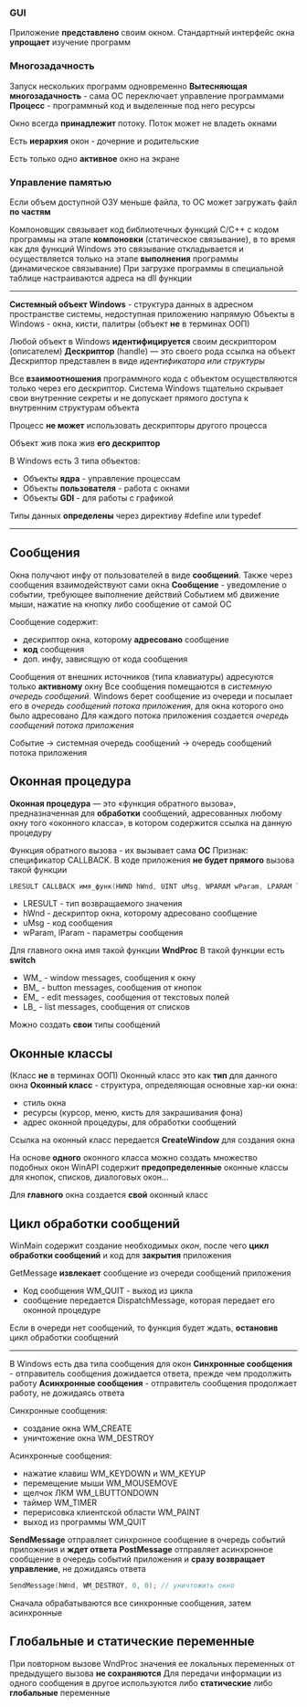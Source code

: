 ### GUI
Приложение **представлено** своим окном. Стандартный интерфейс окна **упрощает** изучение программ

### Многозадачность
Запуск нескольких программ одновременно
**Вытесняющая многозадачность** -  сама ОС переключает управление программами
**Процесс** - программный код и выделенные под него ресурсы

Окно всегда **принадлежит** потоку. Поток может не владеть окнами

Есть **иерархия** окон - дочерние и родительские

Есть только одно **активное** окно на экране

### Управление памятью
Если объем доступной ОЗУ меньше файла, то ОС может загружать файл **по частям**

Компоновщик связывает код библиотечных функций C/C++ с кодом программы на этапе **компоновки** (статическое связывание), в то время как для функций Windows это связывание откладывается и осуществляется только на этапе **выполнения** программы (динамическое связывание)
При загрузке программы в специальной таблице настраиваются адреса на dll функции

---
**Системный объект Windows** - структура данных в адресном пространстве системы, недоступная приложению напрямую
Объекты в Windows - окна, кисти, палитры (объект **не** в терминах ООП)

Любой объект в Windows **идентифицируется** своим дескриптором (описателем)
**Дескриптор** (handle) — это своего рода ссылка на объект
Дескриптор представлен в виде *идентификатора или структуры*

Все **взаимоотношения** программного кода с объектом осуществляются только через его дескриптор. Система Windows тщательно скрывает свои внутренние секреты и не допускает прямого доступа к внутренним структурам объекта

Процесс **не может** использовать дескрипторы другого процесса

Объект жив пока жив **его дескриптор**

В Windows есть 3 типа объектов:
* Объекты **ядра** - управление процессам
* Объекты **пользователя** - работа с окнами
* Объекты **GDI** - для работы с графикой

Типы данных **определены** через директиву \#define или typedef

---
## Сообщения
Окна получают инфу от пользователей в виде **сообщений**. Также через сообщения взаимодействуют сами окна
**Сообщение** - уведомление о событии, требующее выполнение действий 
Событием мб движение мыши, нажатие на кнопку либо сообщение от самой ОС

Сообщение содержит:
* дескриптор окна, которому **адресовано** сообщение
* **код** сообщения
* доп. инфу, зависящую от кода сообщения

Сообщения от внешних источников (типа клавиатуры) адресуются только **активному** окну
Все сообщения помещаются в *системную очередь сообщений*. Windows берет сообщение из очереди и посылает его в *очередь сообщений потока приложения*, для окна которого оно было адресовано
Для каждого потока приложения создается *очередь сообщений потока приложения*

Событие -> системная очередь сообщений -> очередь сообщений потока приложения

## Оконная процедура
**Оконная процедура** — это «функция обратного вызова», предназначенная для
**обработки** сообщений, адресованных любому окну того «оконного класса», в котором содержится ссылка на данную процедуру

Функция обратного вызова - их вызывает сама **ОС**
Признак: спецификатор CALLBACK. В коде приложения **не будет прямого** вызова такой функции
```c++
LRESULT CALLBACK имя_функ(HWND hWnd, UINT uMsg, WPARAM wParam, LPARAM lParam)
```

* LRESULT - тип возвращаемого значения
* hWnd - дескриптор окна, которому адресовано сообщение
* uMsg - код сообщения
* wParam, lParam - параметры сообщения

Для главного окна имя такой функции **WndProc**
В такой функции есть **switch**
* WM_ - window messages, сообщения к окну
* BM_ - button messages, сообщения от кнопок
* EM_ - edit messages, сообщения от текстовых полей
* LB_ - list messages, сообщения от списков

Можно создать **свои** типы сообщений

## Оконные классы
(Класс **не** в терминах ООП)
Оконный класс это как **тип** для данного окна
**Оконный класс** - структура, определяющая основные хар-ки окна:
* стиль окна
* ресурсы (курсор, меню, кисть для закрашивания фона)
* адрес оконной процедуры, для обработки сообщений

Ссылка на оконный класс передается **CreateWindow** для создания окна

На основе **одного** оконного класса можно создать множество подобных окон
WinAPI  содержит **предопределенные** оконные классы для кнопок, списков, диалоговых окон...

Для **главного** окна создается **свой** оконный класс

## Цикл обработки сообщений
WinMain содержит создание необходимых *окон*, после чего **цикл обработки сообщений** и код для **закрытия** приложения

GetMessage **извлекает** сообщение из очереди сообщений приложения
* Код сообщения WM_QUIT - выход из цикла
* сообщение передается DispatchMessage, которая передает его оконной процедуре

Если в очереди нет сообщений, то функция будет ждать, **остановив** цикл обработки сообщений

---
В Windows есть два типа сообщения для окон
**Синхронные сообщения** - отправитель сообщения дожидается ответа, прежде чем продолжить работу
**Асинхронные сообщения** - отправитель сообщения продолжает работу, не дожидаясь ответа

Синхронные сообщения: 
* создание окна WM_CREATE
* уничтожение окна WM_DESTROY

Асинхронные сообщения: 
* нажатие клавиш WM_KEYDOWN и WM_KEYUP
* перемещение мыши WM_MOUSEMOVE
* щелчок ЛКМ WM_LBUTTONDOWN
* таймер WM_TIMER
* перерисовка клиентской области WM_PAINT
* выход из программы WM_QUIT

**SendMessage**  отправляет синхронное сообщение в очередь событий приложения и **ждет ответа**
**PostMessage** отправляет асинхронное сообщение в очередь событий приложения и **сразу возвращает управление**, не дожидаясь ответа

```c++
SendMessage(hWnd, WM_DESTROY, 0, 0); // уничтожить окно
```

Сначала обрабатываются все синхронные сообщения, затем асинхронные
## Глобальные и статические переменные
При повторном вызове WndProc значения ее локальных переменных от предыдущего вызова **не сохраняются**
Для передачи информации из одного сообщения в другое используются либо **статические** либо **глобальные** переменные



